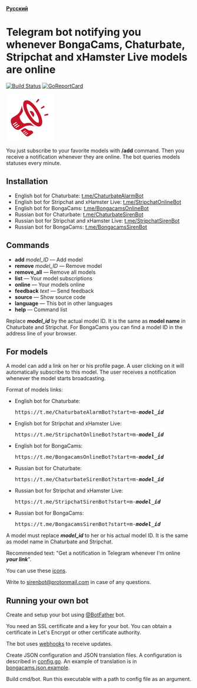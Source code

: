 __[Русский](README-ru.md)__

Telegram bot notifying you whenever BongaCams, Chaturbate, Stripchat and xHamster Live models are online
========================================================================================================

[![Build Status](https://travis-ci.org/bcmk/siren.png)](https://travis-ci.org/bcmk/siren)
[![GoReportCard](http://goreportcard.com/badge/bcmk/siren)](http://goreportcard.com/report/bcmk/siren)

![](res/icons/megaphone128x128.png)

You just subscribe to your favorite models with __/add__ command.
Then you receive a notification whenever they are online.
The bot queries models statuses every minute.

Installation
------------

* English bot for Chaturbate: [t.me/ChaturbateAlarmBot](https://t.me/ChaturbateAlarmBot)
* English bot for Stripchat and xHamster Live: [t.me/StripchatOnlineBot](https://t.me/StripchatOnlineBot)
* English bot for BongaCams: [t.me/BongacamsOnlineBot](https://t.me/BongacamsOnlineBot)
* Russian bot for Chaturbate: [t.me/ChaturbateSirenBot](https://t.me/ChaturbateSirenBot)
* Russian bot for Stripchat and xHamster Live: [t.me/StripchatSirenBot](https://t.me/StripchatSirenBot)
* Russian bot for BongaCams: [t.me/BongacamsSirenBot](https://t.me/BongacamsSirenBot)

Commands
--------

* __add__ _model_ID_ — Add model
* __remove__ _model_ID_ — Remove model
* __remove_all__ — Remove all models
* __list__ — Your model subscriptions
* __online__ — Your models online
* __feedback__ _text_ — Send feedback
* __source__ — Show source code
* __language__ — This bot in other languages
* __help__ — Command list

Replace ___model_id___ by the actual model ID.
It is the same as __model name__ in Chaturbate and Stripchat.
For BongaCams you can find a model ID in the address line of your browser.

For models
----------

A model can add a link on her or his profile page.
A user clicking on it will automatically subscribe to this model.
The user receives a notification whenever the model starts broadcasting.

Format of models links:
* English bot for Chaturbate:  
  <pre>https://t.me/ChaturbateAlarmBot?start=m-<b><i>model_id</i></b></pre>
* English bot for Stripchat and xHamster Live:  
  <pre>https://t.me/StripchatOnlineBot?start=m-<b><i>model_id</i></b></pre>
* English bot for BongaCams:  
  <pre>https://t.me/BongacamsOnlineBot?start=m-<b><i>model_id</i></b></pre>
* Russian bot for Chaturbate:  
  <pre>https://t.me/ChaturbateSirenBot?start=m-<b><i>model_id</i></b></pre>
* Russian bot for Stripchat and xHamster Live:  
  <pre>https://t.me/StripchatSirenBot?start=m-<b><i>model_id</i></b></pre>
* Russian bot for BongaCams:  
  <pre>https://t.me/BongacamsSirenBot?start=m-<b><i>model_id</i></b></pre>

A model must replace ___model_id___ to her or his actual model ID.
It is the same as model name in Chaturbate and Stripchat.

Recommended text: "Get a notification in Telegram whenever I'm online ___your link___".

You can use these [icons](https://github.com/bcmk/siren/tree/master/res/icons).

Write to sirenbot@protonmail.com in case of any questions.

Running your own bot
--------------------

Create and setup your bot using [@BotFather](https://telegram.me/BotFather) bot.

You need an SSL certificate and a key for your bot.
You can obtain a certificate in Let's Encrypt or other certificate authority.

The bot uses [webhooks](https://core.telegram.org/bots/webhooks) to receive updates.

Create JSON configuration and JSON translation files.
A configuration is described in [config.go](https://github.com/bcmk/siren/tree/master/cmd/bot/config.go).
An example of translation is in [bongacams.json.example](https://github.com/bcmk/siren/tree/master/res/translations/bongacams.json.example).

Build cmd/bot. Run this executable with a path to config file as an argument.

